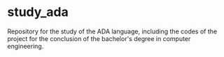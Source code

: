 # study_ada
Repository for the study of the ADA language, including the codes of the project for the conclusion of the bachelor's degree in computer engineering.
